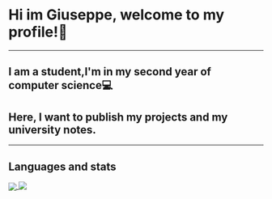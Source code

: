 # **Hi im Giuseppe, welcome to my profile!**🦝
---
## I am a student,I'm in my second year of computer science💻 
 
## Here, I want to publish my projects and my university notes.
---
## **Languages and stats**

<a href="https://github.com/GiusTMP/github-readme-stats">
  <img align="center" src="https://github-readme-stats.vercel.app/api?username=GiusTMP&show_icons=true&theme=merko" />
  <img align="top" src="https://github-readme-stats.vercel.app/api/top-langs/?username=GiusTMP&hide_progress=true" />
</a>

